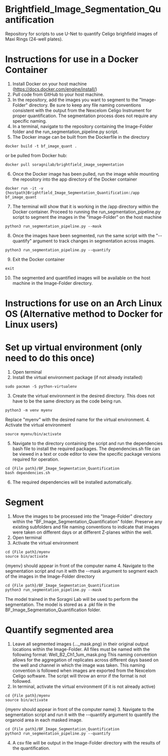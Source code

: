 # Brightfield_Image_Segmentation_Quantification
 Repository for scripts to use U-Net to quantify Celigo brighfield images of Maxi Rings (24-well plates).

# Instructions for use in a Docker Container
1. Install Docker on your host machine (https://docs.docker.com/engine/install/)
2. Pull code from GitHub to your host machine.
3. In the repository, add the images you want to segment to the "Image-Folder" directory. Be sure to keep any file naming conventions consistent with the output from the Nexcelom Celigo Instrument for proper quantification. The segmentation process does not require any specific naming.
4. In a terminal, navigate to the repository containing the Image-Folder folder and the run_segmentation_pipeline.py script.
5. The Docker image can be built from the Dockerfile in the directory
```
docker build -t bf_image_quant .
```
or be pulled from Docker hub:
```
docker pull soragnilab/brightfield_image_segmentation
```
6. Once the Docker image has been pulled, run the image while mounting the repository into the app directory of the Docker container
```
docker run -it -v {hostpath}Brightfield_Image_Segmentation_Quantification:/app bf_image_quant
```
7. The terminal will show that it is working in the /app directory within the Docker container. Proceed to running the run_segmentation_pipeline.py script to segment the images in the "Image-Folder" on the host machine
```
python3 run_segmentation_pipeline.py --mask
```
8. Once the images have been segmented, run the same script with the "--quantify" argument to track changes in segmentation across images.
```
python3 run_segmentation_pipeline.py --quantify
```
9. Exit the Docker container
```
exit
```
10. The segmented and quantified images will be available on the host machine in the Image-Folder directory.


# Instructions for use on an Arch Linux OS (Alternative method to Docker for Linux users)
# Set up virtual environment (only need to do this once)
 1. Open terminal
 2. Install the virtual environment package (if not already installed)
 ```
 sudo pacman -S python-virtualenv
 ```
 3. Create the virtual environment in the desired directory. This does not have to be the same directory as the code being run.
 ```
 python3 -m venv myenv
 ```
 Replace "myenv" with the desired name for the virtual environment.
 4. Activate the virtual environment
 ```
 source myenv/bin/activate
 ```
 5. Navigate to the directory containing the script and run the dependencies bash file to install the required packages. The dependencies.sh file can be viewed in a text or code editor to view the specific package versions required for operation.
 ```
 cd {File path}/BF_Image_Segmentation_Quantification
 bash dependencies.sh
 ```
 6. The required dependencies will be installed automatically.
 
# Segment
 1. Move the images to be processed into the "Image-Folder" directory within the "BF_Image_Segmentation_Quantification" folder. Preserve any existing subfolders and file naming conventions to indicate that images were taken on different days or at different Z-planes within the well.
 2. Open terminal 
 3. Activate the virtual environment
 ```
 cd {File path}/myenv
 source bin/activate
 ```
 {myenv} should appear in front of the computer name
 4. Navigate to the segmentation script and run it with the --mask argument to segment each of the images in the Image-Folder directory
 ```
 cd {File path}/BF_Image_Segmentation_Quantification
 python3 run_segmentation_pipeline.py --mask
 ```
 
The model trained in the Soragni Lab will be used to perform the segmentation. The model is stored as a .pkl file in the BF_Image_Segmentation_Quantification folder.
 	
# Quantify segmented area
 1. Leave all segmented images (..._mask.png) in their original output locations within the Image-Folder. All files must be named with the following format:
 Well_B2_Ch1_1um_mask.png
 This naming convention allows for the aggregation of replicates across different days based on the well and channel in which the image was taken. This naming convention is followed when images are exported from the Nexcelom Celigo software. The script will throw an error if the format is not followed.
 2. In terminal, activate the virtual environment (if it is not already active)
 ```
 cd {File path}/myenv
 source bin/activate
 ```
 {myenv should appear in front of the computer name}
 3. Navigate to the segmentation script and run it with the --quantify argument to quantify the organoid area in each masked image.
 ```
 cd {File path}/BF_Image_Segmentation_Quantification
 python3 run_segmentation_pipeline.py --quantify
 ```
 4. A csv file will be output in the Image-Folder directory with the results of the quantification.
 

 

